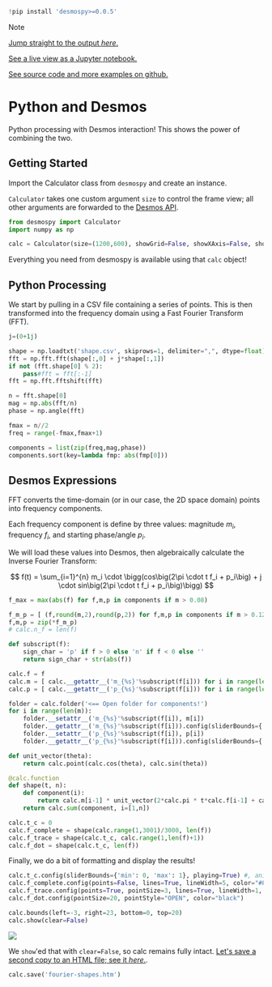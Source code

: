 ```python
!pip install 'desmospy>=0.0.5'
```

> [!NOTE]
>
> [Jump straight to the output *here*.](https://nbviewer.org/github/timdechant/desmospy/blob/main/examples/fourier-shapes/fourier-shapes.htm)
>
> [See a live view as a Jupyter notebook.](https://nbviewer.org/github/timdechant/desmospy/blob/main/examples/fourier-shapes/fourier-shapes.ipynb)
> 
> [See source code and more examples on github.](https://github.com/timdechant/desmospy)

# Python and Desmos

Python processing with Desmos interaction!  This shows the power of combining the two.

## Getting Started

Import the Calculator class from <code>desmospy</code> and create an instance.

<code>Calculator</code> takes one custom argument <code>size</code> to control the frame view; all other arguments are forwarded to the [Desmos API](https://www.desmos.com/api/v1.9/docs/index.html#document-calculator).


```python
from desmospy import Calculator
import numpy as np

calc = Calculator(size=(1200,600), showGrid=False, showXAxis=False, showYAxis=False)
```

Everything you need from desmospy is available using that <code>calc</code> object!

## Python Processing

We start by pulling in a CSV file containing a series of points.  This is then transformed into the frequency domain using a Fast Fourier Transform (FFT).


```python
j=(0+1j)

shape = np.loadtxt('shape.csv', skiprows=1, delimiter=",", dtype=float)
fft = np.fft.fft(shape[:,0] + j*shape[:,1])
if not (fft.shape[0] % 2):
    pass#fft = fft[:-1]
fft = np.fft.fftshift(fft)

n = fft.shape[0]
mag = np.abs(fft/n)
phase = np.angle(fft)

fmax = n//2
freq = range(-fmax,fmax+1)

components = list(zip(freq,mag,phase))
components.sort(key=lambda fmp: abs(fmp[0]))
```

## Desmos Expressions

FFT converts the time-domain (or in our case, the 2D space domain) points into frequency components.

Each frequency component is define by three values: magnitude $m_i$, frequency $f_i$, and starting phase/angle $p_i$.

We will load these values into Desmos, then algebraically calculate the Inverse Fourier Transform:

$$
f(t) = \sum_{i=1}^{n} m_i \cdot \bigg(cos\big(2\pi \cdot t f_i + p_i\big) + j \cdot sin\big(2\pi \cdot t f_i + p_i\big)\bigg)
$$


```python
f_max = max(abs(f) for f,m,p in components if m > 0.08)

f_m_p = [ (f,round(m,2),round(p,2)) for f,m,p in components if m > 0.12]# if abs(f) <= f_max]
f,m,p = zip(*f_m_p)
# calc.n_f = len(f)

def subscript(f):
    sign_char = 'p' if f > 0 else 'n' if f < 0 else ''
    return sign_char + str(abs(f))

calc.f = f
calc.m = [ calc.__getattr__('m_{%s}'%subscript(f[i])) for i in range(len(m)) ]
calc.p = [ calc.__getattr__('p_{%s}'%subscript(f[i])) for i in range(len(p)) ]

folder = calc.folder('<== Open folder for components!')
for i in range(len(m)):
    folder.__setattr__('m_{%s}'%subscript(f[i]), m[i])
    folder.__getattr__('m_{%s}'%subscript(f[i])).config(sliderBounds={'min': 0, 'max': round(10*m[i],2)})
    folder.__setattr__('p_{%s}'%subscript(f[i]), p[i])
    folder.__getattr__('p_{%s}'%subscript(f[i])).config(sliderBounds={'min': round(-np.pi,2), 'max': round(np.pi,2)})

def unit_vector(theta):
    return calc.point(calc.cos(theta), calc.sin(theta))

@calc.function
def shape(t, n):
    def component(i):
        return calc.m[i-1] * unit_vector(2*calc.pi * t*calc.f[i-1] + calc.p[i-1])
    return calc.sum(component, i=[1,n])

calc.t_c = 0
calc.f_complete = shape(calc.range(1,3001)/3000, len(f))
calc.f_trace = shape(calc.t_c, calc.range(1,len(f)+1))
calc.f_dot = shape(calc.t_c, len(f))
```

Finally, we do a bit of formatting and display the results!


```python
calc.t_c.config(sliderBounds={'min': 0, 'max': 1}, playing=True) #, animationPeriod=80000, loopMode="LOOP_FORWARD")
calc.f_complete.config(points=False, lines=True, lineWidth=5, color="#87A5C4")
calc.f_trace.config(points=True, pointSize=3, lines=True, lineWidth=1, color="#111111")
calc.f_dot.config(pointSize=20, pointStyle="OPEN", color="black")

calc.bounds(left=-3, right=23, bottom=0, top=20)
calc.show(clear=False)
```
[<img src="fourier-shapes.gif">](https://nbviewer.org/github/timdechant/desmospy/blob/main/examples/fourier-shapes/fourier-shapes.htm)

We <code>show</code>'ed that with <code>clear=False</code>, so calc remains fully intact.  [Let's save a second copy to an HTML file; see it *here*.](https://nbviewer.org/github/timdechant/desmospy/blob/main/examples/fourier-script-shape/fourier-script-shape.htm).


```python
calc.save('fourier-shapes.htm')
```
